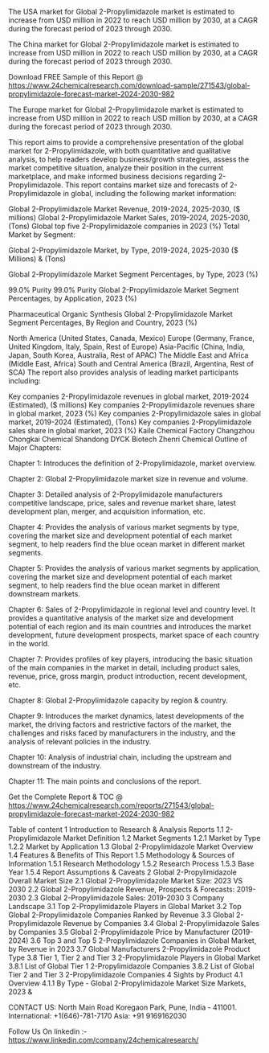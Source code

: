 The USA market for Global 2-Propylimidazole market is estimated to increase from USD million in 2022 to reach USD million by 2030, at a CAGR during the forecast period of 2023 through 2030.

The China market for Global 2-Propylimidazole market is estimated to increase from USD million in 2022 to reach USD million by 2030, at a CAGR during the forecast period of 2023 through 2030.

Download FREE Sample of this Report @ https://www.24chemicalresearch.com/download-sample/271543/global-propylimidazole-forecast-market-2024-2030-982

The Europe market for Global 2-Propylimidazole market is estimated to increase from USD million in 2022 to reach USD million by 2030, at a CAGR during the forecast period of 2023 through 2030.

This report aims to provide a comprehensive presentation of the global market for 2-Propylimidazole, with both quantitative and qualitative analysis, to help readers develop business/growth strategies, assess the market competitive situation, analyze their position in the current marketplace, and make informed business decisions regarding 2-Propylimidazole. This report contains market size and forecasts of 2-Propylimidazole in global, including the following market information:

Global 2-Propylimidazole Market Revenue, 2019-2024, 2025-2030, ($ millions)
Global 2-Propylimidazole Market Sales, 2019-2024, 2025-2030, (Tons)
Global top five 2-Propylimidazole companies in 2023 (%)
Total Market by Segment:

Global 2-Propylimidazole Market, by Type, 2019-2024, 2025-2030 ($ Millions) & (Tons)

Global 2-Propylimidazole Market Segment Percentages, by Type, 2023 (%)

99.0% Purity
99.0% Purity
Global 2-Propylimidazole Market Segment Percentages, by Application, 2023 (%)

Pharmaceutical
Organic Synthesis
Global 2-Propylimidazole Market Segment Percentages, By Region and Country, 2023 (%)

North America (United States, Canada, Mexico)
Europe (Germany, France, United Kingdom, Italy, Spain, Rest of Europe)
Asia-Pacific (China, India, Japan, South Korea, Australia, Rest of APAC)
The Middle East and Africa (Middle East, Africa)
South and Central America (Brazil, Argentina, Rest of SCA)
The report also provides analysis of leading market participants including:

Key companies 2-Propylimidazole revenues in global market, 2019-2024 (Estimated), ($ millions)
Key companies 2-Propylimidazole revenues share in global market, 2023 (%)
Key companies 2-Propylimidazole sales in global market, 2019-2024 (Estimated), (Tons)
Key companies 2-Propylimidazole sales share in global market, 2023 (%)
Kaile Chemical Factory
Changzhou Chongkai Chemical
Shandong DYCK Biotech
Zhenri Chemical
Outline of Major Chapters:

Chapter 1: Introduces the definition of 2-Propylimidazole, market overview.

Chapter 2: Global 2-Propylimidazole market size in revenue and volume.

Chapter 3: Detailed analysis of 2-Propylimidazole manufacturers competitive landscape, price, sales and revenue market share, latest development plan, merger, and acquisition information, etc.

Chapter 4: Provides the analysis of various market segments by type, covering the market size and development potential of each market segment, to help readers find the blue ocean market in different market segments.

Chapter 5: Provides the analysis of various market segments by application, covering the market size and development potential of each market segment, to help readers find the blue ocean market in different downstream markets.

Chapter 6: Sales of 2-Propylimidazole in regional level and country level. It provides a quantitative analysis of the market size and development potential of each region and its main countries and introduces the market development, future development prospects, market space of each country in the world.

Chapter 7: Provides profiles of key players, introducing the basic situation of the main companies in the market in detail, including product sales, revenue, price, gross margin, product introduction, recent development, etc.

Chapter 8: Global 2-Propylimidazole capacity by region & country.

Chapter 9: Introduces the market dynamics, latest developments of the market, the driving factors and restrictive factors of the market, the challenges and risks faced by manufacturers in the industry, and the analysis of relevant policies in the industry.

Chapter 10: Analysis of industrial chain, including the upstream and downstream of the industry.

Chapter 11: The main points and conclusions of the report.

Get the Complete Report & TOC @ https://www.24chemicalresearch.com/reports/271543/global-propylimidazole-forecast-market-2024-2030-982

Table of content
1 Introduction to Research & Analysis Reports
1.1 2-Propylimidazole Market Definition
1.2 Market Segments
1.2.1 Market by Type
1.2.2 Market by Application
1.3 Global 2-Propylimidazole Market Overview
1.4 Features & Benefits of This Report
1.5 Methodology & Sources of Information
1.5.1 Research Methodology
1.5.2 Research Process
1.5.3 Base Year
1.5.4 Report Assumptions & Caveats
2 Global 2-Propylimidazole Overall Market Size
2.1 Global 2-Propylimidazole Market Size: 2023 VS 2030
2.2 Global 2-Propylimidazole Revenue, Prospects & Forecasts: 2019-2030
2.3 Global 2-Propylimidazole Sales: 2019-2030
3 Company Landscape
3.1 Top 2-Propylimidazole Players in Global Market
3.2 Top Global 2-Propylimidazole Companies Ranked by Revenue
3.3 Global 2-Propylimidazole Revenue by Companies
3.4 Global 2-Propylimidazole Sales by Companies
3.5 Global 2-Propylimidazole Price by Manufacturer (2019-2024)
3.6 Top 3 and Top 5 2-Propylimidazole Companies in Global Market, by Revenue in 2023
3.7 Global Manufacturers 2-Propylimidazole Product Type
3.8 Tier 1, Tier 2 and Tier 3 2-Propylimidazole Players in Global Market
3.8.1 List of Global Tier 1 2-Propylimidazole Companies
3.8.2 List of Global Tier 2 and Tier 3 2-Propylimidazole Companies
4 Sights by Product
4.1 Overview
4.1.1 By Type - Global 2-Propylimidazole Market Size Markets, 2023 &

CONTACT US:
North Main Road Koregaon Park, Pune, India - 411001.
International: +1(646)-781-7170
Asia: +91 9169162030

Follow Us On linkedin :- https://www.linkedin.com/company/24chemicalresearch/
